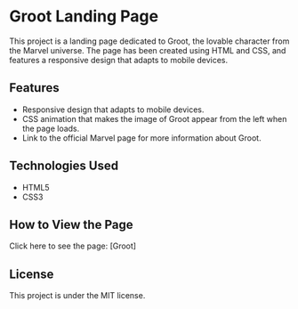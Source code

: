 # Groot Landing Page

This project is a landing page dedicated to Groot, the lovable character from the Marvel universe. The page has been created using HTML and CSS, and features a responsive design that adapts to mobile devices.

## Features

- Responsive design that adapts to mobile devices.
- CSS animation that makes the image of Groot appear from the left when the page loads.
- Link to the official Marvel page for more information about Groot.

## Technologies Used

- HTML5
- CSS3

## How to View the Page

Click here to see the page: [Groot]

## License

This project is under the MIT license.
